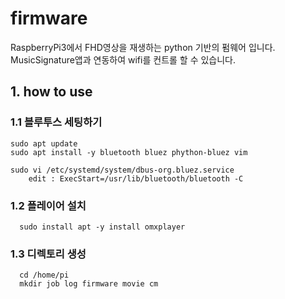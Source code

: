 # firmware
RaspberryPi3에서 FHD영상을 재생하는 python 기반의 펌웨어 입니다.
MusicSignature앱과 연동하여 wifi를 컨트롤 할 수 있습니다.

## 1. how to use
### 1.1 블루투스 세팅하기
```
sudo apt update
sudo apt install -y bluetooth bluez phython-bluez vim
  
sudo vi /etc/systemd/system/dbus-org.bluez.service
    edit : ExecStart=/usr/lib/bluetooth/bluetooth -C
```
### 1.2 플레이어 설치
```
  sudo install apt -y install omxplayer
```

### 1.3 디렉토리 생성
```
  cd /home/pi
  mkdir job log firmware movie cm
```
